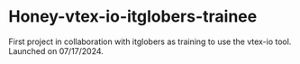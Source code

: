 # Honey-vtex-io-itglobers-trainee
First project in collaboration with itglobers as training to use the vtex-io tool. Launched on 07/17/2024.

